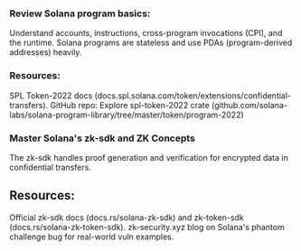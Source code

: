 ### Review Solana program basics: 
Understand accounts, instructions, cross-program invocations (CPI), and the runtime. Solana programs are stateless and use PDAs (program-derived addresses) heavily.

### Resources:

SPL Token-2022 docs (docs.spl.solana.com/token/extensions/confidential-transfers).
GitHub repo: Explore spl-token-2022 crate (github.com/solana-labs/solana-program-library/tree/master/token/program-2022)

### Master Solana's zk-sdk and ZK Concepts
The zk-sdk handles proof generation and verification for encrypted data in confidential transfers.

## Resources:

Official zk-sdk docs (docs.rs/solana-zk-sdk) and zk-token-sdk (docs.rs/solana-zk-token-sdk).
zk-security.xyz blog on Solana's phantom challenge bug for real-world vuln examples.